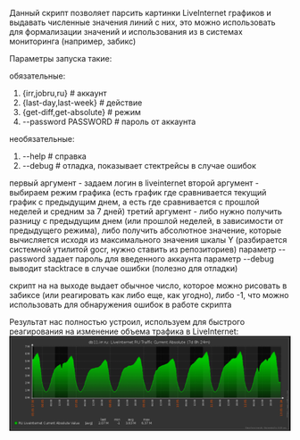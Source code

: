 Данный скрипт позволяет парсить картинки LiveInternet графиков и выдавать численные значения линий с них, это можно использовать для формализации значений и использования из в системах мониторинга (например, забикс)

Параметры запуска такие:

обязательные:



1. {irr,jobru,ru} # аккаунт
2. {last-day,last-week} # действие
3. {get-diff,get-absolute} # режим
4. --password PASSWORD # пароль от аккаунта
 


необязательные:



1. --help # справка
2. --debug # отладка, показывает стектрейсы в случае ошибок 

первый аргумент - задаем логин в liveinternet 
второй аргумент - выбираем режим графика (есть график где сравнивается текущий график с предыдущим днем, а есть где сравнивается с прошлой неделей и средним за 7 дней) 
третий аргумент - либо нужно получить разницу с предыдущим днем (или прошлой неделей, в зависимости от предыдущего режима), либо получить абсолютное значение, которые вычисляется исходя из максимального значения шкалы Y (разбирается системной утилитой gocr, нужно ставить из репозиториев)
параметр --password задает пароль для введенного аккаунта
параметр --debug выводит stacktrace в случае ошибки (полезно для отладки)

скрипт на на выходе выдает обычное число, которое можно рисовать в забиксе (или реагировать как либо еще, как угодно), либо -1, что можно использовать для обнаружения ошибок в работе скрипта 

Результат нас полностью устроил, используем для быстрого реагирования на изменение объема трафика в LiveInternet: 
![скрин из забикса](2016-05-13_01-25-22.png "")
 
